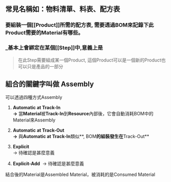 ## 常見名稱如：物料清單、料表、配方表

### 要組裝一個[[Product]]所需的配方表, 需要透過BOM來記錄下此Product需要的Material有哪些。


### _基本上會綁定在某個[[Step]]中,意義上是  

> 在此Step需要組成某一個Product, 這個Product可以是一個新的Product也可以只是產品的一部分

## 組合的關鍵字叫做 **Assembly**

可以透過四種方式Assembly

1. **Automatic at Track-In  
    →** 當**Material**被**Track-In**到**Resource**內部後，它會自動消耗BOM中的Material來Assembly

2. **Automatic at Track-Out  
	→** 與**Automatic at Track-In**類似**, BOM**的組裝發生在**Track-Out**

3. **Explicit**   
    → 待確認是甚麼意義

4. **Explicit-Add** 
    → 待確認是甚麼意義

結合後的Material是Assembled Material，被消耗的是Consumed Material